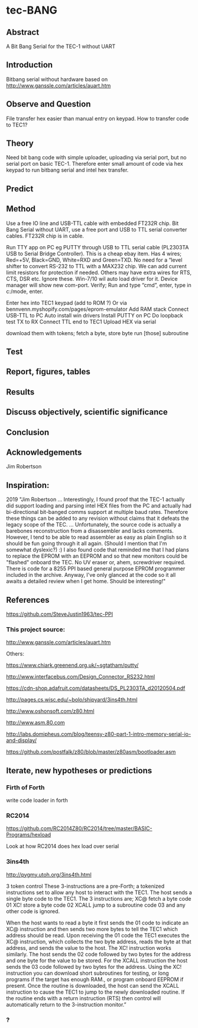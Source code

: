 # tec-BANG



 

## Abstract
A Bit Bang Serial for the TEC-1 without UART



## Introduction
Bitbang serial without hardware based on http://www.ganssle.com/articles/auart.htm


## Observe and Question 
File transfer hex easier than manual entry on keypad. How to transfer code to TEC1?

## Theory
Need bit bang code with simple uploader, uploading via serial port, but no serial port on basic TEC-1. Therefore enter small amount of code via hex keypad to run bitbang serial and intel hex transfer.
 
## Predict


## Method

Use a free IO line and USB-TTL cable with embedded FT232R chip. Bit Bang Serial without UART, use a free port and USB to TTL serial converter cables. FT232R chip is in cable. 

Run TTY app on PC eg PUTTY through USB to TTL serial cable (PL2303TA USB to Serial Bridge Controller). This is a cheap ebay item. Has 4 wires; Red=+5V, Black=GND, White=RXD and Green=TXD. No need for a “level shifter to convert RS-232 to TTL with a MAX232 chip. We can add current limit resistors for protection if needed.  Others may have extra wires for RTS, CTS, DSR etc. Ignore these. Win-7/10 wil auto load driver for it. Device manager will show new com-port. Verify; Run and type  “cmd”, enter, type in c:/mode, enter. 

Enter hex into TEC1 keypad (add to ROM ?)
Or via bennvenn.myshopify.com/pages/eprom-emulator
Add RAM stack
Connect USB-TTL to PC 
Auto install win drivers
Install PUTTY on PC
Do loopback test TX to RX
Connect TTL end to TEC1
Upload HEX via serial

download them with tokens; 
fetch a byte, 
store byte 
run [those] subroutine 


## Test

## Report, figures, tables

## Results

## Discuss objectively, scientific significance 

## Conclusion 

## Acknowledgements
Jim Robertson


## Inspiration:
2019 "Jim Robertson ... Interestingly, I found proof that the TEC-1 actually did support loading and parsing intel HEX files from the PC and actually had bi-directional bit-banged comms support at multiple baud rates. Therefore these things can be added to any revision without claims that it defeats the legacy scope of the TEC. ... Unfortunately, the source code is actually a barebones reconstruction from a disassembler and lacks comments. However, I tend to be able to read assembler as easy as plain English so it should be fun going through it all again. (Should I mention that I'm somewhat dyslexic?) :) I also found code that reminded me that I had plans to replace the EPROM with an EEPROM and so that new monitors could be "flashed" onboard the TEC. No UV eraser or, ahem, screwdriver required. There is code for a 8255 PPI based general purpose EPROM programmer included in the archive. Anyway, I've only glanced at the code so it all awaits a detailed review when I get home. Should be interesting!"

## References

https://github.com/SteveJustin1963/tec-PPI


### This project source:
http://www.ganssle.com/articles/auart.htm

Others:

https://www.chiark.greenend.org.uk/~sgtatham/putty/

http://www.interfacebus.com/Design_Connector_RS232.html

https://cdn-shop.adafruit.com/datasheets/DS_PL2303TA_d20120504.pdf

http://pages.cs.wisc.edu/~bolo/shipyard/3ins4th.html


http://www.oshonsoft.com/z80.html 

http://www.asm.80.com

http://labs.domipheus.com/blog/teensy-z80-part-1-intro-memory-serial-io-and-display/

https://github.com/postfalk/z80/blob/master/z80asm/bootloader.asm


## Iterate, new hypotheses or predictions

### Firth of Forth
write code loader in forth

### RC2014
https://github.com/RC2014Z80/RC2014/tree/master/BASIC-Programs/hexload

Look at how RC2014 does hex load over serial 

### 3ins4th
http://pygmy.utoh.org/3ins4th.html

3 token control
These 3-instructions are a pre-Forth; a tokenized instructions set to allow any host to interact with the TEC1. 
The host sends a single byte code to the TEC1. 
The 3 instructions are; 
XC@  fetch a byte code 01
XC!  store a byte code 02
XCALL jump to a subroutine code 03
and any other code is ignored. 

When the host wants to read a byte it first sends the 01 code to indicate an XC@ instruction and then sends two more bytes to tell the TEC1 which address should be read. 
Upon receiving the 01 code the TEC1 executes the XC@ instruction, which collects the two byte address, reads the byte at that address, and sends the value to the host. 
The XC! instruction works similarly. The host sends the 02 code followed by two bytes for the address and one byte for the value to be stored. 
For the XCALL instruction the host sends the 03 code followed by two bytes for the address. Using the XC! instruction you can download short subroutines for testing, or long programs if the target has enough RAM., or program onboard EEPROM if present. Once the routine is downloaded, the host can send the XCALL instruction to cause the TEC1 to jump to the newly downloaded routine. If the routine ends with a return instruction (RTS) then control will automatically return to the 3-instruction monitor.”

### ?

 
